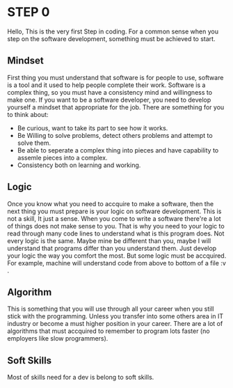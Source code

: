 # STEP 0

Hello, This is the very first Step in coding. For a common sense when you step on the software development, something must be achieved to start.

## Mindset

First thing you must understand that software is for people to use, software is a tool and it used to help people complete their work.
Software is a complex thing, so you must have a consistency mind and willingness to make one.
If you want to be a software developer, you need to develop yourself a mindset that appropriate for the job. There are something for you to think about:
- Be curious, want to take its part to see how it works.
- Be Willing to solve problems, detect others problems and attempt to solve them.
- Be able to seperate a complex thing into pieces and have capability to assemle pieces into a complex.
- Consistency both on learning and working.

## Logic

Once you know what you need to accquire to make a software, then the next thing you must prepare is your logic on software development.
This is not a skill, It just a sense. When you come to write a software there're a lot of things does not make sense to you. That is why you need to your logic to read through many code lines to understand what is this program does.
Not every logic is the same. Maybe mine be different than you, maybe I will understand that programs differ than you understand them. Just develop your logic the way you comfort the most.
But some logic must be accquired. For example, machine will understand code from above to bottom of a file :v .

## Algorithm

This is something that you will use through all your career when you still stick with the programming. Unless you transfer into some others area in IT industry or become a must higher position in your career.
There are a lot of algorithms that must accquired to remember to program lots faster (no employers like slow programmers).


## Soft Skills

Most of skills need for a dev is belong to soft skills. 